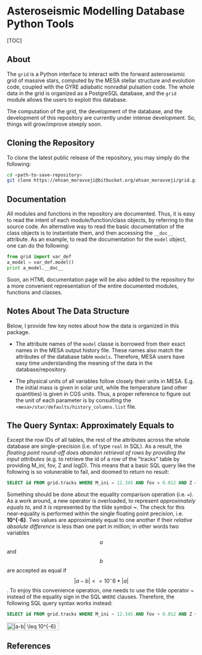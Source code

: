 # Asteroseismic Modelling Database Python Tools

[TOC]

## About
The `grid` is a Python interface to interact with the forward asteroseismic grid of massive stars, computed by the MESA stellar structure and evolution code, coupled with the GYRE adiabatic nonradial pulsation code. The whole data in the grid is organized as a PostgreSQL database, and the `grid` module allows the users to exploit this database.

The computation of the grid, the development of the database, and the development of this repository are currently under intense development. So, things will grow/improve steeply soon.

## Cloning the Repository
To clone the latest public release of the repository, you may simply do the following:

```bash
cd <path-to-save-repository>
git clone https://ehsan_moravveji@bitbucket.org/ehsan_moravveji/grid.git
```

## Documentation
All modules and functions in the repository are documented. Thus, it is easy to read the intent of each module/function/class objects, by referring to the source code. An alternative way to read the basic documentation of the class objects is to instantiate them, and then accessing the `__doc__` attribute. As an example, to read the documentation for the `model` object, one can do the following:

```python
from grid import var_def
a_model = var_def.model()
print a_model.__doc__
```
Soon, an HTML documentation page will be also added to the repository for a more convenient representation of the entire documented modules, functions and classes.

## Notes About The Data Structure
Below, I provide few key notes about how the data is organized in this package.

* The attribute names of the `model` classe is borrowed from their exact names in the MESA output history file. These names also match the attributes of the database table `models`. Therefore, MESA users have easy time understanding the meaning of the data in the database/repository.

* The physical units of all variables follow closely their units in MESA. E.g. the initial mass is given in solar unit, while the temperature (and other quantities) is given in CGS units. Thus, a proper reference to figure out the unit of each parameter is by consulting the `<mesa>/star/defaults/history_columns.list` file.

## The Query Syntax: Approximately Equals to
Except the row IDs of all tables, the rest of the attributes across the whole database are single-precision (i.e. of type `real` in SQL). As a result, the *floating point round-off does abandon retrieval of rows by providing the input attributes* (e.g. to retrieve the id of a row of the "tracks" table by providing M_ini, fov, Z and logD). This means that a basic SQL query like the following is so volunerable to fail, and doomed to return no result:

```SQL
SELECT id FROM grid.tracks WHERE M_ini = 12.345 AND fov = 0.012 AND Z = 0.014 AND logD = 02.34;
```

Something should be done about the equality comparison operation (i.e. `=`). As a work around, a new operator is overloaded, to represent *approximately equals to*, and it is represented by the tilde symbol **~**. The check for this near-equality is performed within the single floating point precision, i.e. **10^{-6}**. Two values are approximately equal to one another if their *relative absolute difference* is less than one part in million; in other words two variables $$a$$ and $$b$$ are accepted as equal if $$|a-b| <= 10^-6*|a|$$. To enjoy this convenience operation, one needs to use the tilde operator *~* instead of the equality sign in the SQL `WHERE` clauses. Therefore, the following SQL query syntax works instead:

```SQL
SELECT id FROM grid.tracks WHERE M_ini ~ 12.345 AND fov ~ 0.012 AND Z ~ 0.014 AND logD ~ 02.34;
```

<img src="http://www.sciweavers.org/tex2img.php?eq=%7Ca-b%7C%20%5Cleq%2010%5E%7B-6%7D%20%7Ca%7C&bc=White&fc=Black&im=jpg&fs=12&ff=arev&edit=0" align="center" border="0" alt="|a-b| \leq 10^{-6} |a|" width="139" height="21" />

## References